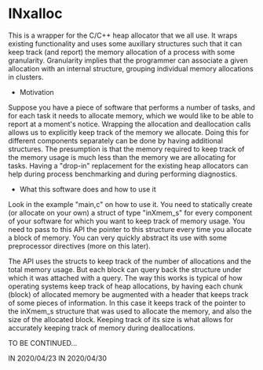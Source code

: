# INxalloc

This is a wrapper for the C/C++ heap allocator that we all use. It wraps
existing functionality and uses some auxillary structures such that it can keep
track (and report) the memory allocation of a process with some granularity.
Granularity implies that the programmer can associate a given allocation
with an internal structure, grouping individual memory allocations in clusters.

- Motivation

Suppose you have a piece of software that performs a number of tasks, and
for each task it needs to allocate memory, which we would like to be able
to report at a moment's notice. Wrapping the allocation and deallocation
calls allows us to explicitly keep track of the memory we allocate. Doing
this for different components separately can be done by having additional
structures. The presumption is that the memory required to keep track of
the memory usage is much less than the memory we are allocating for tasks.
Having a "drop-in" replacement for the existing heap allocators can help
during process benchmarking and during performing diagnostics.

- What this software does and how to use it

Look in the example "main,c" on how to use it. You need to statically create
(or allocate on your own) a struct of type "inXmem_s" for every component of
your software for which you want to keep track of memory usage. You need to
pass to this API the pointer to this structure every time you allocate a
block of memory. You can very quickly abstract its use with some preprocessor
directives (more on this later).

The API uses the structs to keep track of the number of allocations and
the total memory usage. But each block can query back the structure under
which it was attached with a query. The way this works is typical of how
operating systems keep track of heap allocations, by having each chunk
(block) of allocated memory be augmented with a header that keeps track of
some pieces of information. In this case it keeps track of the pointer to
the inXmem_s structure that was used to allocate the memory, and also the
size of the allocated block. Keeping track of its size is what allows for
accurately keeping track of memory during deallocations.


TO BE CONTINUED...

IN 2020/04/23
IN 2020/04/30

